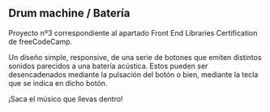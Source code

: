 ## Drum machine / Batería

Proyecto nº3 correspondiente al apartado Front End Libraries Certification de freeCodeCamp.

Un diseño simple, responsive, de una serie de botones que emiten distintos sonidos parecidos a una batería acústica. Estos pueden ser desencadenados mediante la pulsación del botón o bien, mediante la tecla que se indica en dicho botón.

¡Saca el músico que llevas dentro!
